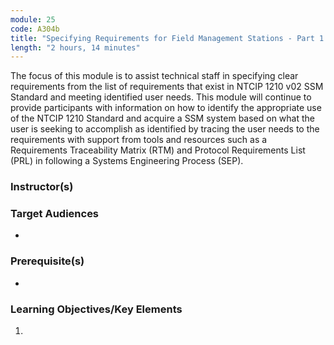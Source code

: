 ```yaml
---
module: 25
code: A304b
title: "Specifying Requirements for Field Management Stations - Part 1. Object Definitions for Signal System Masters (SSM) Based on NTCIP 1210 Standard"
length: "2 hours, 14 minutes"
---
```

The focus of this module is to assist technical staff in specifying clear requirements from the list of requirements that exist in NTCIP 1210 v02 SSM Standard and meeting identified user needs. This module will continue to provide participants with information on how to identify the appropriate use of the NTCIP 1210 Standard and acquire a SSM system based on what the user is seeking to accomplish as identified by tracing the user needs to the requirements with support from tools and resources such as a Requirements Traceability Matrix (RTM) and Protocol Requirements List (PRL) in following a Systems Engineering Process (SEP).

### Instructor(s)


### Target Audiences
* 

### Prerequisite(s)
* 

### Learning Objectives/Key Elements
1. 